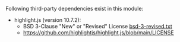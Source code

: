 Following third-party dependencies exist in this module:
    
* highlight.js (version 10.7.2):
    * BSD 3-Clause "New" or "Revised" License [bsd-3-revised.txt](bsd-3-revised.txt)
    * https://github.com/highlightjs/highlight.js/blob/main/LICENSE
